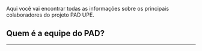 Aqui você vai encontrar todas as informações sobre os principais colaboradores do projeto PAD UPE.

## **Quem é a equipe do PAD?**

---
